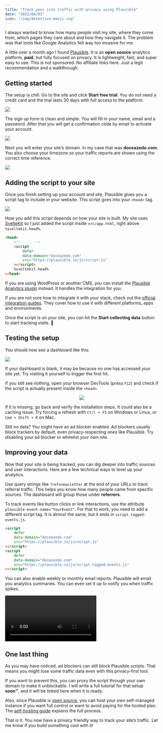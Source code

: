 ```yaml
---
title: "Track your site traffic with privacy using Plausible"
date: "2023/04/03"
icon: "/img/detective-emoji.svg"
---
```


I always wanted to know how many people visit my site, where they come from, which pages they care about and how they navigate it. The problem was that tools like Google Analytics felt way too invasive for me.

A little over a month ago I found [Plausible](https://plausible.io/). It is an **open source** analytics platform, **paid**, but fully focused on privacy. It is lightweight, fast, and super easy to use. This is not sponsored. No affiliate links here. Just a legit recommendation and a walkthrough.

## Getting started

The setup is chill. Go to the site and click **Start free trial**. You do not need a credit card and the trial lasts 30 days with full access to the platform.

![](/img/plausible-register-button.webp)

The sign up form is clean and simple. You will fill in your name, email and a password. After that you will get a confirmation code by email to activate your account.

![](/img/plausible-register-form.webp)

Next you will enter your site’s domain. In my case that was **doceazedo.com**. You also choose your timezone so your traffic reports are shown using the correct time reference.

![](/img/plausible-register-domain.webp)

## Adding the script to your site

Once you finish setting up your account and site, Plausible gives you a script tag to include in your website. This script goes into your `<head>` tag.

![](/img/plausible-snippet.webp)

How you add this script depends on how your site is built. My site uses [SvelteKit](https://kit.svelte.dev) so I just added the script inside `src/app.html`, right above `%sveltekit.head%`.

```html title="src/app.html"
<head>
	<!-- ... -->
	<script
		defer
		data-domain="doceazedo.com"
		src="https://plausible.io/js/script.js"
	></script>
	%sveltekit.head%
</head>
```

If you are using WordPress or another CMS, you can install the [Plausible Analytics plugin](https://wordpress.org/plugins/plausible-analytics/) instead. It handles the integration for you.

If you are not sure how to integrate it with your stack, check out the [official integration guides](https://plausible.io/docs/integration-guides). They cover how to use it with different platforms, apps and environments.

Once the script is on your site, you can hit the **Start collecting data** button to start tracking visits. 🥳

## Testing the setup

You should now see a dashboard like this:

![](/img/plausible-dashboard.webp)

If your dashboard is blank, it may be because no one has accessed your site yet. Try visiting it yourself to trigger the first hit.

If you still see nothing, open your browser DevTools (press `F12`) and check if the script is actually present inside the `<head>`.

<p align="center">
  <img src="/img/plausible-script.webp">
</p>

If it is missing, go back and verify the installation steps. It could also be a caching issue. Try forcing a refresh with `Ctrl + F5` on Windows or Linux, or `Cmd + Shift + R` on Mac.

Still no data? You might have an ad blocker enabled. Ad blockers usually block trackers by default, even privacy-respecting ones like Plausible. Try disabling your ad blocker or whitelist your own site.

## Improving your data

Now that your site is being tracked, you can dig deeper into traffic sources and user interactions. Here are a few technical ways to level up your analytics.

Use query strings like `?ref=newsletter` at the end of your URLs to track referral traffic. This helps you know how many people came from specific sources. The dashboard will group those under **referrers**.

To track events like button clicks or link interactions, use the attribute `plausible-event-name="YourEvent"`. For that to work, you need to add a different script tag. It is almost the same, but it ends in `script.tagged-events.js`.

```html
<script
	defer
	data-domain="doceazedo.com"
	src="https://plausible.io/js/script.js"
></script>
<script
	defer
	data-domain="doceazedo.com"
	src="https://plausible.io/js/script.tagged-events.js"
></script>
```

You can also enable weekly or monthly email reports. Plausible will email you analytics summaries. You can even set it up to notify you when traffic spikes.

<p>
  <video autoplay loop controls>
    <source src="/video/plausible-email-reports.mp4" type="video/mp4">
  </video>
</p>

## One last thing

As you may have noticed, ad blockers can still block Plausible scripts. That means you might lose some traffic data even with this privacy-first tool.

If you want to prevent this, you can proxy the script through your own domain to make it unblockable. I will write a full tutorial for that setup **soon™**, and it will be linked here when it is ready.

Also, since Plausible is [open source](https://github.com/plausible/analytics), you can host your own self-managed instance if you want full control or want to avoid paying for the hosted plan. The [self-hosting guide](https://plausible.io/docs/self-hosting) explains the full process.

That is it. You now have a privacy friendly way to track your site’s traffic. Let me know if you build something cool with it!
